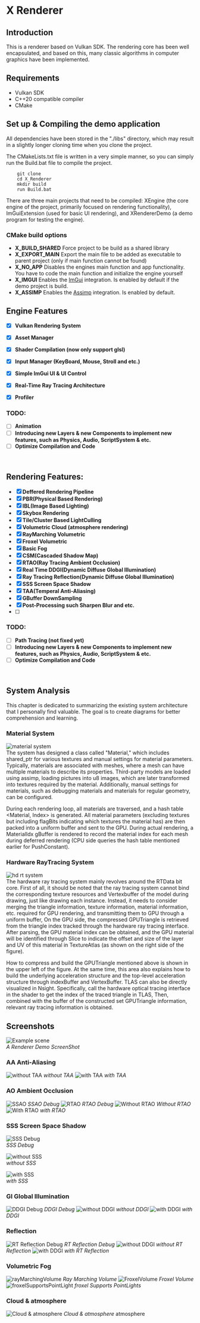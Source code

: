 # X Renderer

## Introduction
This is a renderer based on Vulkan SDK. The rendering core has been well encapsulated, and based on this, many classic algorithms in computer graphics have been implemented.
## Requirements
- Vulkan SDK
- C++20 compatible compiler
- CMake
## Set up & Compiling the demo application
All dependencies have been stored in the "./libs" directory, which may result in a slightly longer cloning time when you clone the project.

The CMakeLists.txt file is written in a very simple manner, so you can simply run the Build.bat file to compile the project.
```
    git clone  
    cd X_Renderer
    mkdir build
    run Build.bat
```
There are three main projects that need to be compiled: XEngine (the core engine of the project, primarily focused on rendering functionality), ImGuiExtension (used for basic UI rendering), and XRendererDemo (a demo program for testing the engine).

### CMake build options
- **X_BUILD_SHARED** Force project to be build as a shared library
- **X_EXPORT_MAIN** Export the main file to be added as executable to parent project (only if main function cannot be found)
- **X_NO_APP** Disables the engines main function and app functionality. You have to code the main function and
initialize the engine yourself
- **X_IMGUI** Enables the [ImGui](https://github.com/ocornut/imgui) integration. Is enabled by default if the demo project is build.
- **X_ASSIMP** Enables the [Assimp](https://github.com/assimp/assimp) integration. Is enabled by default.

## Engine Features
- [x] **Vulkan Rendering System**
- [x] **Asset Manager**
- [x] **Shader Compilation (now only support glsl)**
- [x] **Input Manager (KeyBoard, Mouse, Stroll and etc.)**
- [x] **Simple ImGui UI & UI Control**
- [x] **Real-Time Ray Tracing Architecture**
- [x] **Profiler**


### TODO:
- [ ] **Animation**
- [ ] **Introducing new Layers & new Components to implement new features, such as Physics, Audio, ScriptSystem & etc.**
- [ ] **Optimize Compilation and Code**
<br>

## Rendering Features:
- [x] **Deffered Rendering Pipeline**
- [x] **PBR(Physical Based Rendering)**
- [x] **IBL(Image Based Lighting)**
- [x] **Skybox Rendering**
- [x] **Tile/Cluster Based LightCulling**
- [x] **Volumetric Cloud (atmosphere rendering)**
- [x] **RayMarching Volumetric**
- [x] **Froxel Volumetric**
- [x] **Basic Fog**
- [x] **CSM(Cascaded Shadow Map)**
- [x] **RTAO(Ray Tracing Ambient Occlusion)**
- [x] **Real Time DDGI(Dynamic Diffuse Global Illumination)**
- [x] **Ray Tracing Reflection(Dynamic Diffuse Global Illumination)**
- [x] **SSS Screen Space Shadow**
- [x] **TAA(Temperal Anti-Aliasing)**
- [x] **GBuffer DownSampling**
- [x] **Post-Processing such Sharpen Blur and etc.**
- [ ] 

### TODO:
- [ ] **Path Tracing (not fixed yet)**
- [ ] **Introducing new Layers & new Components to implement new features, such as Physics, Audio, ScriptSystem & etc.**
- [ ] **Optimize Compilation and Code**
<br>

## System Analysis
This chapter is dedicated to summarizing the existing system architecture that I personally find valuable. The goal is to create diagrams for better comprehension and learning.

### Material System
![material system](pic/materialSystem.png) <br/>
The system has designed a class called "Material," which includes shared_ptr for various textures and manual settings for material parameters. Typically, materials are associated with meshes, where a mesh can have multiple materials to describe its properties. Third-party models are loaded using assimp, loading pictures into u8 images, which are later transformed into textures required by the material. Additionally, manual settings for materials, such as debugging materials and materials for regular geometry, can be configured.

During each rendering loop, all materials are traversed, and a hash table <Material, Index> is generated. All material parameters (excluding textures but including flagBits indicating which textures the material has) are then packed into a uniform buffer and sent to the GPU. During actual rendering, a MaterialIdx gBuffer is rendered to record the material index for each mesh during deferred rendering (CPU side queries the hash table mentioned earlier for PushConstant).

### Hardware RayTracing System
![hd rt system](pic/RayTracingSystem.png) <br/>
The hardware ray tracing system mainly revolves around the RTData bit core. First of all, it should be noted that the ray tracing system cannot bind the corresponding texture resources and Vertexbuffer of the model during drawing, just like drawing each instance. Instead, it needs to consider merging the triangle information, texture information, material information, etc. required for GPU rendering, and transmitting them to GPU through a uniform buffer, On the GPU side, the compressed GPUTriangle is retrieved from the triangle index tracked through the hardware ray tracing interface. After parsing, the GPU material index can be obtained, and the GPU material will be identified through Slice to indicate the offset and size of the layer and UV of this material in TextureAtlas (as shown on the right side of the figure).

How to compress and build the GPUTriangle mentioned above is shown in the upper left of the figure. At the same time, this area also explains how to build the underlying acceleration structure and the top-level acceleration structure through indexBuffer and VertexBuffer. TLAS can also be directly visualized in Nsight. Specifically, call the hardware optical tracing interface in the shader to get the index of the traced triangle in TLAS, Then, combined with the buffer of the constructed set GPUTriangle information, relevant ray tracing information is obtained.

## Screenshots
![Example scene](pic/ScreenShot.png) <br/>
*A Renderer Demo ScreenShot* <br/>
### AA Anti-Aliasing
![without TAA](pic/withoutTAA.png)
*without TAA*
![with TAA](pic/withTAA.png)
*with TAA*

### AO Ambient Occlusion
![SSAO](pic/SSAODebug.png)
*SSAO Debug*
![RTAO](pic/RTAODebug.png)
*RTAO Debug*
![Without RTAO](pic/withoutRTAO.png)
*Without RTAO*
![With RTAO](pic/withRTAO.png)
*with RTAO*

### SSS Screen Space Shadow
![SSS Debug](pic/SSSDebug.png)<br/>
*SSS Debug*

![without SSS](pic/withoutSSS.png)<br/>
*without SSS*

![with SSS](pic/withSSS.png)<br/>
*with SSS*

### GI Global Illumination
![DDGI Debug](pic/ddgi_debug.png)
*DDGI Debug*
![without DDGI](pic/withoutddgi.png)
*without DDGI*
![with DDGI](pic/withddgi.png)
*with DDGI*

### Reflection 
![RT Reflection Debug](pic/reflectionDebug.png)
*RT Reflection Debug*
![without DDGI](pic/withoutReflection.png)
*without RT Reflection*
![with DDGI](pic/withReflection.png)
*with RT Reflection*

### Volumetric Fog 
![rayMarchingVolume](pic/rayMarchingVolume.png)
*Ray Marching Volume*
![FroxelVolume](pic/FroxelVolume.png)
*Froxel Volume*
![froxelSupportsPointLight](pic/froxelSupportsPointLight.png)
*froxel Supports PointLights*

### Cloud & atmosphere 
![Cloud & atmosphere](pic/cloud_atmosphere.png)
*Cloud & atmosphere*
atmosphere
